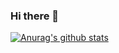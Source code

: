 ### Hi there 👋


[![Anurag's github stats](https://github-readme-stats.vercel.app/api?username=sm9i)](https://github.com/anuraghazra/github-readme-stats)


<!--
**sm9i/sm9i** is a ✨ _special_ ✨ repository because its `README.md` (this file) appears on your GitHub profile.

Here are some ideas to get you started:

- 🔭 I’m currently working on ...
- 🌱 I’m currently learning ...
- 👯 I’m looking to collaborate on ...
- 🤔 I’m looking for help with ...
- 💬 Ask me about ...
- 📫 How to reach me: ...
- 😄 Pronouns: ...
- ⚡ Fun fact: ...
-->

